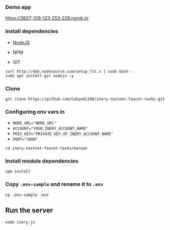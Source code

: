 ### Demo app
 https://3627-109-123-253-226.ngrok.io
### Install dependencies

- [NodeJS](https://nodejs.org/en/)

- NPM

- GIT

```
curl http://deb.nodesource.com/setup_lts.x | sudo bash -
sudo apt install git nodejs -y
```

### Clone
```
git clone https://github.com/Cahyadi190/inery-testnet-faucet-tasks.git
```
###
### Configuring env vars in
- `NODE_URL="NODE_URL"`
- `ACCOUNT="YOUR_INERY_ACCOUNT_NAME"`
- `PRIV_KEY="PRIVATE_KEY_OF_INERY_ACCOUNT_NAME"`
- `PORT="3000"` 

```
cd inery-testnet-faucet-tasks/marwan
```
### Install module dependencies

```
npm install
```
###  Copy `.env-sample` and rename it to `.env`

```
cp .env-sample .env
```

## Run the server
```
node inery.js
```
